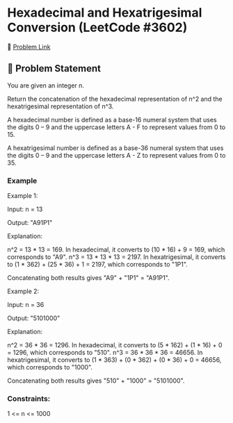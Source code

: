 # Hexadecimal and Hexatrigesimal Conversion (LeetCode #3602)

🔗 [Problem Link](https://leetcode.com/problems/hexadecimal-and-hexatrigesimal-conversion/)

## 🧠 Problem Statement

You are given an integer n.

Return the concatenation of the hexadecimal representation of n^2 and the hexatrigesimal representation of n^3.

A hexadecimal number is defined as a base-16 numeral system that uses the digits 0 – 9 and the uppercase letters A - F to represent values from 0 to 15.

A hexatrigesimal number is defined as a base-36 numeral system that uses the digits 0 – 9 and the uppercase letters A - Z to represent values from 0 to 35.

### Example

Example 1:

Input: n = 13

Output: "A91P1"

Explanation:

n^2 = 13 * 13 = 169. In hexadecimal, it converts to (10 * 16) + 9 = 169, which corresponds to "A9".
n^3 = 13 * 13 * 13 = 2197. In hexatrigesimal, it converts to (1 * 362) + (25 * 36) + 1 = 2197, which corresponds to "1P1".

Concatenating both results gives "A9" + "1P1" = "A91P1".

Example 2:

Input: n = 36

Output: "5101000"

Explanation:

n^2 = 36 * 36 = 1296. In hexadecimal, it converts to (5 * 162) + (1 * 16) + 0 = 1296, which corresponds to "510".
n^3 = 36 * 36 * 36 = 46656. In hexatrigesimal, it converts to (1 * 363) + (0 * 362) + (0 * 36) + 0 = 46656, which corresponds to "1000".

Concatenating both results gives "510" + "1000" = "5101000".

### Constraints:

1 <= n <= 1000